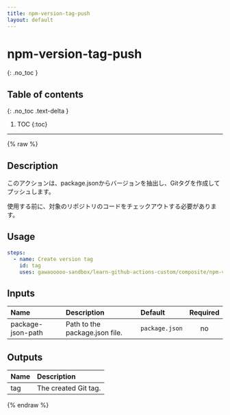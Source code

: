 ```yaml
---
title: npm-version-tag-push
layout: default
---
```


# npm-version-tag-push
{: .no_toc }

## Table of contents
{: .no_toc .text-delta }

1. TOC
{:toc}

---

{% raw %}

<!-- actdocs start -->

## Description

このアクションは、package.jsonからバージョンを抽出し、Gitタグを作成してプッシュします。

使用する前に、対象のリポジトリのコードをチェックアウトする必要があります。

## Usage

```yaml
steps:
  - name: Create version tag
    id: tag
    uses: gawaooooo-sandbox/learn-github-actions-custom/composite/npm-version-tag-push@v0 # This is the version of the action
```

## Inputs

| Name | Description | Default | Required |
| :--- | :---------- | :------ | :------: |
| package-json-path | Path to the package.json file. | `package.json` | no |

## Outputs

| Name | Description |
| :--- | :---------- |
| tag | The created Git tag. |

<!-- actdocs end -->

{% endraw %}

